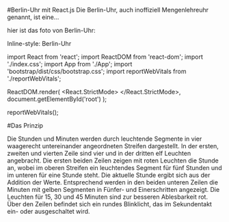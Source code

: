 #Berlin-Uhr mit React.js
Die Berlin-Uhr, auch inoffiziell Mengenlehreuhr genannt, ist eine...

hier ist das foto von Berlin-Uhr:

Inline-style: Berlin-Uhr

import React from 'react';
import ReactDOM from 'react-dom';
import './index.css';
import App from './App';
import 'bootstrap/dist/css/bootstrap.css';
import reportWebVitals from './reportWebVitals';

ReactDOM.render(
  <React.StrictMode>
    <App />
  </React.StrictMode>,
  document.getElementById('root')
);

reportWebVitals();

#Das Prinzip

Die Stunden und Minuten werden durch leuchtende Segmente in
vier waagerecht untereinander angeordneten Streifen dargestellt. In
der ersten, zweiten und vierten Zeile sind vier und in der dritten elf
Leuchten angebracht. Die ersten beiden Zeilen zeigen mit roten
Leuchten die Stunde an, wobei im oberen Streifen ein leuchtendes
Segment für fünf Stunden und im unteren für eine Stunde steht. Die
aktuelle Stunde ergibt sich aus der Addition der Werte.
Entsprechend werden in den beiden unteren Zeilen die Minuten mit
gelben Segmenten in Fünfer- und Einerschritten angezeigt. Die
Leuchten für 15, 30 und 45 Minuten sind zur besseren Ablesbarkeit
rot. Über den Zeilen befindet sich ein rundes Blinklicht, das im
Sekundentakt ein- oder ausgeschaltet wird.
